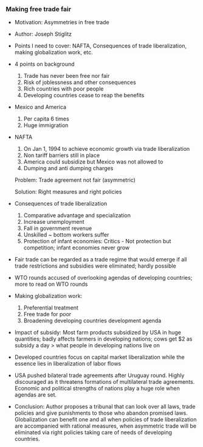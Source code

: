 ### Making free trade fair

- Motivation: Asymmetries in free trade
- Author: Joseph Stiglitz

- Points I need to cover: NAFTA, Consequences of trade liberalization, making globalization work, etc.

- 4 points on background
    1. Trade has never been free nor fair
    2. Risk of joblessness and other consequences
    3. Rich countries with poor people
    4. Developing countries cease to reap the benefits

- Mexico and America
    1. Per capita 6 times
    2. Huge immigration

- NAFTA
  1. On Jan 1, 1994 to achieve economic growth via trade liberalization
  2. Non tariff barriers still in place
  3. America could subsidize but Mexico was not allowed to
  4. Dumping and anti dumping charges

  Problem: Trade agreement not fair (asymmetric)

  Solution: Right measures and right policies

- Consequences of trade liberalization
  1. Comparative advantage and specialization
  2. Increase unemployment
  3. Fall in government revenue
  4. Unskilled ~ bottom workers suffer
  5. Protection of infant economies: Critics - Not protection but competition; infant economies never grow

- Fair trade can be regarded as a trade regime that would emerge if all trade restrictions and subsidies were eliminated; hardly possible

- WTO rounds accused of overlooking agendas of developing countries; more to read on WTO rounds

- Making globalization work:
  1. Preferential treatment
  2. Free trade for poor
  3. Broadening developing countries development agenda

-  Impact of subsidy: Most farm products subsidized by USA in huge quantities; badly affects farmers in developing nations; cows get $2 as subsidy a day > what people in developing nations live on

- Developed countries focus on capital market liberalization while the essence lies in liberalization of labor flows

- USA pushed bilateral trade agreements after Uruguay round. Highly discouraged as it threatens formations of multilateral trade agreements. Economic and political strengths of nations play a huge role when agendas are set.  

- Conclusion: Author proposes a tribunal that can look over all laws, trade policies and give punishments to those who abandon promised laws. Globalization can benefit one and all when policies of trade liberalization are accompanied with rational measures, when asymmetric trade will be eliminated via right policies taking care of needs of developing countries.
